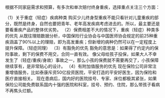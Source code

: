 根据不同家庭需求和预算，有多次和单次赔付终身重疾，选择重点关注三个方面：

（1）关于重症（轻症）疾病种类
购买少儿终身型重疾不能只看针对儿童重疾的部分，既然是终身，自然也要把青年、老年高发疾病考虑进去的。所以，最主要还是要看重疾产品的整体优劣势。
（2）保费相差不大的情况下，重疾（轻症）种类多的优先
从既往理赔数据分析，中国保险行业协会与中国医师协会规定的前25种重疾涵盖了90%以上的理赔，即为高发重疾；但新增的病种仍然可以在一定程度上提升保障。（轻症同理）
（3）有豁免的优先
豁免的意思是：如果得了约定内的保险事故，剩下的保费不用交，合同一直有效。
像父母给孩子投保，如果大人不幸发生了（轻症/重疾/身故）事故之一，那么小孩的保费就不需要再交了，小孩保障继续享有，是非常贴心的设计。
（4）有附加值服务的优先
现在保险公司非常注重增值服务，比如泰康斥资50亿投资医院，平安打造的平安好医生，因为保险和医疗直接相关。
现在患病后，国内好的医院挂号、专家、床位都极其紧张，如果保险公司能免费联系国内十强的医院和科室，挂号、预约、住院，那么带孩子看病不再焦头烂额。